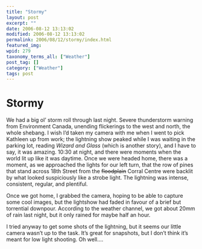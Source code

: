 ```yaml
---
title: "Stormy"
layout: post
excerpt: ""
date: 2006-08-12 13:13:02
modified: 2006-08-12 13:13:02
permalink: 2006/08/12/stormy/index.html
featured_img: 
wpid: 279
taxonomy_terms_all: ["Weather"]
post_tag: []
category: ["Weather"]
tags: post
---
```


# Stormy

We had a big ol’ storm roll through last night. Severe thunderstorm warning from Environment Canada, unending flickerings to the west and north, the whole shebang. I wish I’d taken my camera with me when I went to pick Kathleen up from work; the lightning show peaked while I was waiting in the parking lot, reading *Wizard and Glass* (which is another story), and I have to say, it was amazing. 10:30 at night, and there were moments when the world lit up like it was daytime. Once we were headed home, there was a moment, as we approached the lights for our left turn, that the row of pines that stand across 18th Street from the <s>floodplain</s> Corral Centre were backlit by what looked suspiciously like a strobe light. The lightning was intense, consistent, regular, and plentiful.

Once we got home, I grabbed the camera, hoping to be able to capture some cool images, but the lightshow had faded in favour of a brief but torrential downpour. According to the weather channel, we got about 20mm of rain last night, but it only rained for maybe half an hour.

I tried anyway to get some shots of the lightning, but it seems our little camera wasn’t up to the task. It’s great for snapshots, but I don’t think it’s meant for low light shooting. Oh well….
